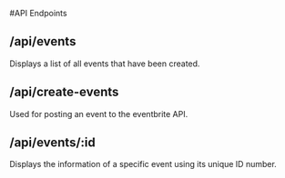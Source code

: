 #API Endpoints

## /api/events
Displays a list of all events that have been created.

## /api/create-events
Used for posting an event to the eventbrite API.

## /api/events/:id
Displays the information of a specific event using its unique ID number.